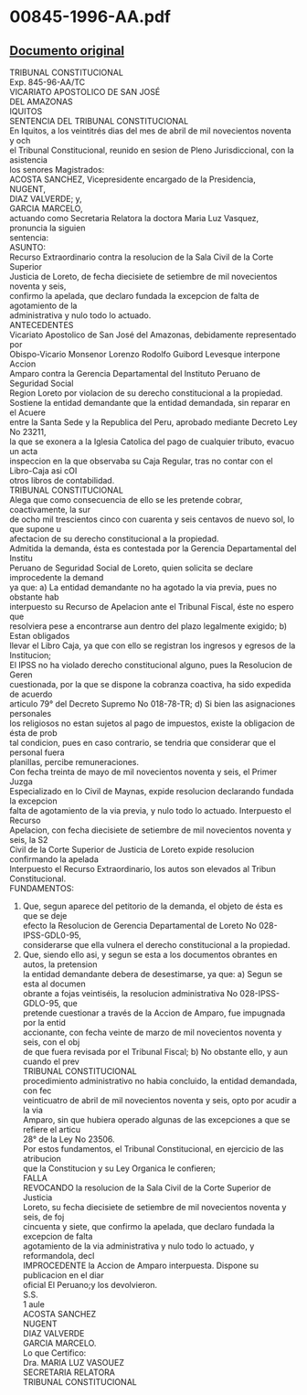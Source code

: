 
00845-1996-AA.pdf
=================
  
[Documento original](https://tc.gob.pe/jurisprudencia/1998/00845-1996-AA.pdf)  
---  
TRIBUNAL CONSTITUCIONAL  
Exp. 845-96-AA/TC  
VICARIATO APOSTOLICO DE SAN JOSÉ  
DEL AMAZONAS  
IQUITOS  
SENTENCIA DEL TRIBUNAL CONSTITUCIONAL  
En Iquitos, a los veintitrés dias del mes de abril de mil novecientos noventa y och  
el Tribunal Constitucional, reunido en sesion de Pleno Jurisdiccional, con la asistencia  
los senores Magistrados:  
ACOSTA SANCHEZ, Vicepresidente encargado de la Presidencia,  
NUGENT,  
DIAZ VALVERDE; y,  
GARCIA MARCELO,  
actuando como Secretaria Relatora la doctora Maria Luz Vasquez, pronuncia la siguien  
sentencia:  
ASUNTO:  
Recurso Extraordinario contra la resolucion de la Sala Civil de la Corte Superior  
Justicia de Loreto, de fecha diecisiete de setiembre de mil novecientos noventa y seis,  
confirmo la apelada, que declaro fundada la excepcion de falta de agotamiento de la  
administrativa y nulo todo lo actuado.  
ANTECEDENTES  
Vicariato Apostolico de San José del Amazonas, debidamente representado por  
Obispo-Vicario Monsenor Lorenzo Rodolfo Guibord Levesque interpone Accion  
Amparo contra la Gerencia Departamental del Instituto Peruano de Seguridad Social  
Region Loreto por violacion de su derecho constitucional a la propiedad.  
Sostiene la entidad demandante que la entidad demandada, sin reparar en el Acuere  
entre la Santa Sede y la Republica del Peru, aprobado mediante Decreto Ley No 23211,  
la que se exonera a la Iglesia Catolica del pago de cualquier tributo, evacuo un acta  
inspeccion en la que observaba su Caja Regular, tras no contar con el Libro-Caja asi cOI  
otros libros de contabilidad.  
TRIBUNAL CONSTITUCIONAL  
Alega que como consecuencia de ello se les pretende cobrar, coactivamente, la sur  
de ocho mil trescientos cinco con cuarenta y seis centavos de nuevo sol, lo que supone u  
afectacion de su derecho constitucional a la propiedad.  
Admitida la demanda, ésta es contestada por la Gerencia Departamental del Institu  
Peruano de Seguridad Social de Loreto, quien solicita se declare improcedente la demand  
ya que: a) La entidad demandante no ha agotado la via previa, pues no obstante hab  
interpuesto su Recurso de Apelacion ante el Tribunal Fiscal, éste no espero que  
resolviera pese a encontrarse aun dentro del plazo legalmente exigido; b) Estan obligados  
llevar el Libro Caja, ya que con ello se registran los ingresos y egresos de la Institucion;  
El IPSS no ha violado derecho constitucional alguno, pues la Resolucion de Geren  
cuestionada, por la que se dispone la cobranza coactiva, ha sido expedida de acuerdo  
articulo 79° del Decreto Supremo No 018-78-TR; d) Si bien las asignaciones personales  
los religiosos no estan sujetos al pago de impuestos, existe la obligacion de ésta de prob  
tal condicion, pues en caso contrario, se tendria que considerar que el personal fuera  
planillas, percibe remuneraciones.  
Con fecha treinta de mayo de mil novecientos noventa y seis, el Primer Juzga  
Especializado en lo Civil de Maynas, expide resolucion declarando fundada la excepcion  
falta de agotamiento de la via previa, y nulo todo lo actuado. Interpuesto el Recurso  
Apelacion, con fecha diecisiete de setiembre de mil novecientos noventa y seis, la S2  
Civil de la Corte Superior de Justicia de Loreto expide resolucion confirmando la apelada  
Interpuesto el Recurso Extraordinario, los autos son elevados al Tribun  
Constitucional.  
FUNDAMENTOS:  
1. Que, segun aparece del petitorio de la demanda, el objeto de ésta es que se deje  
efecto la Resolucion de Gerencia Departamental de Loreto No 028-IPSS-GDL0-95,  
considerarse que ella vulnera el derecho constitucional a la propiedad.  
2. Que, siendo ello asi, y segun se esta a los documentos obrantes en autos, la pretension  
la entidad demandante debera de desestimarse, ya que: a) Segun se esta al documen  
obrante a fojas veintiséis, la resolucion administrativa No 028-IPSS-GDLO-95, que  
pretende cuestionar a través de la Accion de Amparo, fue impugnada por la entid  
accionante, con fecha veinte de marzo de mil novecientos noventa y seis, con el obj  
de que fuera revisada por el Tribunal Fiscal; b) No obstante ello, y aun cuando el prev  
TRIBUNAL CONSTITUCIONAL  
procedimiento administrativo no habia concluido, la entidad demandada, con fec  
veinticuatro de abril de mil novecientos noventa y seis, opto por acudir a la via  
Amparo, sin que hubiera operado algunas de las excepciones a que se refiere el articu  
28° de la Ley No 23506.  
Por estos fundamentos, el Tribunal Constitucional, en ejercicio de las atribucion  
que la Constitucion y su Ley Organica le confieren;  
FALLA  
REVOCANDO la resolucion de la Sala Civil de la Corte Superior de Justicia  
Loreto, su fecha diecisiete de setiembre de mil novecientos noventa y seis, de foj  
cincuenta y siete, que confirmo la apelada, que declaro fundada la excepcion de falta  
agotamiento de la via administrativa y nulo todo lo actuado, y reformandola, decl  
IMPROCEDENTE la Accion de Amparo interpuesta. Dispone su publicacion en el diar  
oficial El Peruano;y los devolvieron.  
S.S.  
1 aule  
ACOSTA SANCHEZ  
NUGENT  
DIAZ VALVERDE  
GARCIA MARCELO.  
Lo que Certifico:  
Dra. MARIA LUZ VASOUEZ  
SECRETARIA RELATORA  
TRIBUNAL CONSTITUCIONAL